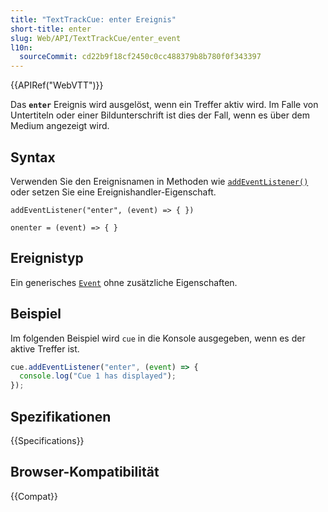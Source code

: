 ```yaml
---
title: "TextTrackCue: enter Ereignis"
short-title: enter
slug: Web/API/TextTrackCue/enter_event
l10n:
  sourceCommit: cd22b9f18cf2450c0cc488379b8b780f0f343397
---
```


{{APIRef("WebVTT")}}

Das **`enter`** Ereignis wird ausgelöst, wenn ein Treffer aktiv wird. Im Falle von Untertiteln oder einer Bildunterschrift ist dies der Fall, wenn es über dem Medium angezeigt wird.

## Syntax

Verwenden Sie den Ereignisnamen in Methoden wie [`addEventListener()`](/de/docs/Web/API/EventTarget/addEventListener) oder setzen Sie eine Ereignishandler-Eigenschaft.

```js-nolint
addEventListener("enter", (event) => { })

onenter = (event) => { }
```

## Ereignistyp

Ein generisches [`Event`](/de/docs/Web/API/Event) ohne zusätzliche Eigenschaften.

## Beispiel

Im folgenden Beispiel wird `cue` in die Konsole ausgegeben, wenn es der aktive Treffer ist.

```js
cue.addEventListener("enter", (event) => {
  console.log("Cue 1 has displayed");
});
```

## Spezifikationen

{{Specifications}}

## Browser-Kompatibilität

{{Compat}}
